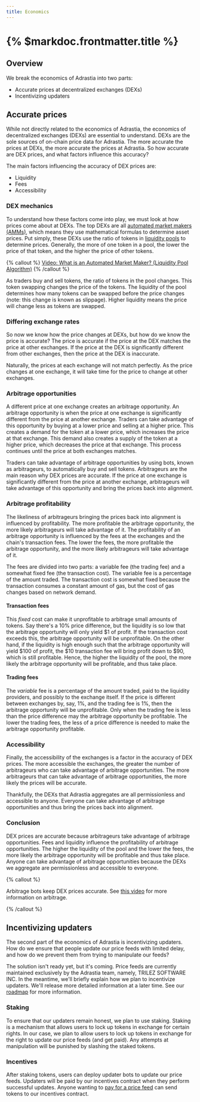 ```yaml
---
title: Economics
---
```


# {% $markdoc.frontmatter.title %}

## Overview

We break the economics of Adrastia into two parts:
- Accurate prices at decentralized exchanges (DEXs)
- Incentivizing updaters

## Accurate prices

While not directly related to the economics of Adrastia, the economics of decentralized exchanges (DEXs) are essential to understand. DEXs are the sole sources of on-chain price data for Adrastia. The more accurate the prices at DEXs, the more accurate the prices at Adrastia. So how accurate are DEX prices, and what factors influence this accuracy?

The main factors influencing the accuracy of DEX prices are:
- Liquidity
- Fees
- Accessibility

### DEX mechanics

To understand how these factors come into play, we must look at how prices come about at DEXs. The top DEXs are all [automated market makers (AMMs)](https://www.gemini.com/cryptopedia/amm-what-are-automated-market-makers), which means they use mathematical formulas to determine asset prices. Put simply, these DEXs use the ratio of tokens in [liquidity pools](https://www.gemini.com/cryptopedia/what-is-a-liquidity-pool-crypto-market-liquidity) to determine prices. Generally, the more of one token in a pool, the lower the price of that token, and the higher the price of other tokens.

{% callout %}
[Video: What is an Automated Market Maker? (Liquidity Pool Algorithm)](https://www.youtube.com/watch?v=1PbZMudPP5E)
{% /callout %}

As traders buy and sell tokens, the ratio of tokens in the pool changes. This token swapping changes the price of the tokens. The liquidity of the pool determines how many tokens can be swapped before the price changes (note: this change is known as slippage). Higher liquidity means the price will change less as tokens are swapped.

### Differing exchange rates

So now we know how the price changes at DEXs, but how do we know the price is accurate? The price is accurate if the price at the DEX matches the price at other exchanges. If the price at the DEX is significantly different from other exchanges, then the price at the DEX is inaccurate.

Naturally, the prices at each exchange will not match perfectly. As the price changes at one exchange, it will take time for the price to change at other exchanges.

### Arbitrage opportunities

A different price at one exchange creates an arbitrage opportunity. An arbitrage opportunity is when the price at one exchange is significantly different from the price at another exchange. Traders can take advantage of this opportunity by buying at a lower price and selling at a higher price. This creates a demand for the token at a lower price, which increases the price at that exchange. This demand also creates a supply of the token at a higher price, which decreases the price at that exchange. This process continues until the price at both exchanges matches.

Traders can take advantage of arbitrage opportunities by using bots, known as arbitrageurs, to automatically buy and sell tokens. Arbitrageurs are the main reason why DEX prices are accurate. If the price at one exchange is significantly different from the price at another exchange, arbitrageurs will take advantage of this opportunity and bring the prices back into alignment.

### Arbitrage profitability

The likeliness of arbitrageurs bringing the prices back into alignment is influenced by profitability. The more profitable the arbitrage opportunity, the more likely arbitrageurs will take advantage of it. The profitability of an arbitrage opportunity is influenced by the fees at the exchanges and the chain's transaction fees. The lower the fees, the more profitable the arbitrage opportunity, and the more likely arbitrageurs will take advantage of it.

The fees are divided into two parts: a variable fee (the trading fee) and a somewhat fixed fee (the transaction cost). The variable fee is a percentage of the amount traded. The transaction cost is somewhat fixed because the transaction consumes a constant amount of gas, but the cost of gas changes based on network demand.

#### Transaction fees

This _fixed_ cost can make it unprofitable to arbitrage small amounts of tokens. Say there's a 10% price difference, but the liquidity is so low that the arbitrage opportunity will only yield $1 of profit. If the transaction cost exceeds this, the arbitrage opportunity will be unprofitable. On the other hand, if the liquidity is high enough such that the arbitrage opportunity will yield $100 of profit, the $10 transaction fee will bring profit down to $90, which is still profitable. Hence, the higher the liquidity of the pool, the more likely the arbitrage opportunity will be profitable, and thus take place.

#### Trading fees

The _variable_ fee is a percentage of the amount traded, paid to the liquidity providers, and possibly to the exchange itself. If the price is different between exchanges by, say, 1%, and the trading fee is 1%, then the arbitrage opportunity will be unprofitable. Only when the trading fee is less than the price difference may the arbitrage opportunity be profitable. The lower the trading fees, the less of a price difference is needed to make the arbitrage opportunity profitable.

### Accessibility

Finally, the accessibility of the exchanges is a factor in the accuracy of DEX prices. The more accessible the exchanges, the greater the number of arbitrageurs who can take advantage of arbitrage opportunities. The more arbitrageurs that can take advantage of arbitrage opportunities, the more likely the prices will be accurate.

Thankfully, the DEXs that Adrastia aggregates are all permissionless and accessible to anyone. Everyone can take advantage of arbitrage opportunities and thus bring the prices back into alignment.

### Conclusion

DEX prices are accurate because arbitrageurs take advantage of arbitrage opportunities. Fees and liquidity influence the profitability of arbitrage opportunities. The higher the liquidity of the pool and the lower the fees, the more likely the arbitrage opportunity will be profitable and thus take place. Anyone can take advantage of arbitrage opportunities because the DEXs we aggregate are permissionless and accessible to everyone.

{% callout %}

Arbitrage bots keep DEX prices accurate. See [this video](https://www.youtube.com/watch?v=b3BcH5DvC-Q) for more information on arbitrage.

{% /callout %}

## Incentivizing updaters

The second part of the economics of Adrastia is incentivizing updaters. How do we ensure that people update our price feeds with limited delay, and how do we prevent them from trying to manipulate our feeds?

The solution isn't ready yet, but it's coming. Price feeds are currently maintained exclusively by the Adrastia team, namely, TRILEZ SOFTWARE INC. In the meantime, we'll briefly explain how we plan to incentivize updaters. We'll release more detailed information at a later time. See our [roadmap](/fundamentals/roadmap) for more information.

### Staking

To ensure that our updaters remain honest, we plan to use staking. Staking is a mechanism that allows users to lock up tokens in exchange for certain rights. In our case, we plan to allow users to lock up tokens in exchange for the right to update our price feeds (and get paid). Any attempts at manipulation will be punished by slashing the staked tokens.

### Incentives

After staking tokens, users can deploy updater bots to update our price feeds. Updaters will be paid by our incentives contract when they perform successful updates. Anyone wanting to [pay for a price feed](/price-feeds/sponsoring) can send tokens to our incentives contract.